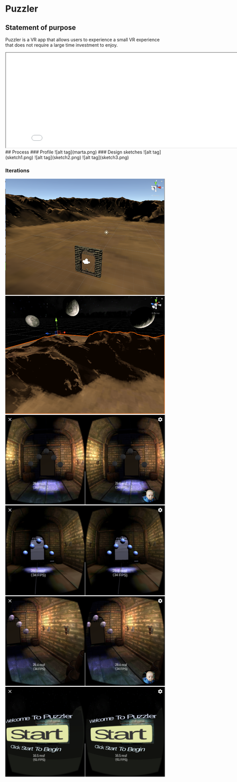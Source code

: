 # Puzzler
## Statement of purpose
  Puzzler is a VR app that allows users to experience a small VR experience that does not require a large time investment to enjoy. 
<iframe width="850" height="300"
src="PuzzlerMovemntMechanic.webm">
</iframe>
## Process
### Profile
![alt tag](marta.png)
### Design sketches
![alt tag](sketch1.png)
![alt tag](sketch2.png)
![alt tag](sketch3.png)

### Iterations
![alt tag](1.png)
![alt tag](2.png)
![alt tag](3.png)
![alt tag](4.png)
![alt tag](5.png)
![alt tag](6.png)
